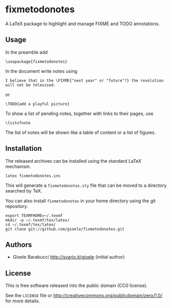 fixmetodonotes
==============

A LaTeX package to highlight and manage FIXME and TODO annotations.


Usage
-----

In the preamble add

    \usepackage{fixmetodonotes}

In the document write notes using

    I believe that in the \FIXME{"next year" or "future"?} the revolution
    will not be televised.

or

    \TODO{add a playful picture}

To show a list of pending notes, together with links to their pages, use

    \listofnote

The list of notes will be shown like a table of content or a list of figures.


Installation
------------

The released archives can be installed using the standard LaTeX mechanism.

    latex fixmetodonotes.ins

This will generate a `fixmetodonotes.sty` file that can be moved to a
directory searched by TeX.

You can also install `fixmetodonotes` in your home directory using the
git repository.

    export TEXMFHOME=~/.texmf
    mkdir -p ~/.texmf/tex/latex/
    cd ~/.texmf/tex/latex/
    git clone git://github.com/gioele/fixmetodonotes.git


Authors
-------

* Gioele Barabucci <http://svario.it/gioele> (initial author)


License
-------

This is free software released into the public domain (CC0 license).

See the `LICENSE` file or <http://creativecommons.org/publicdomain/zero/1.0/>
for more details.
